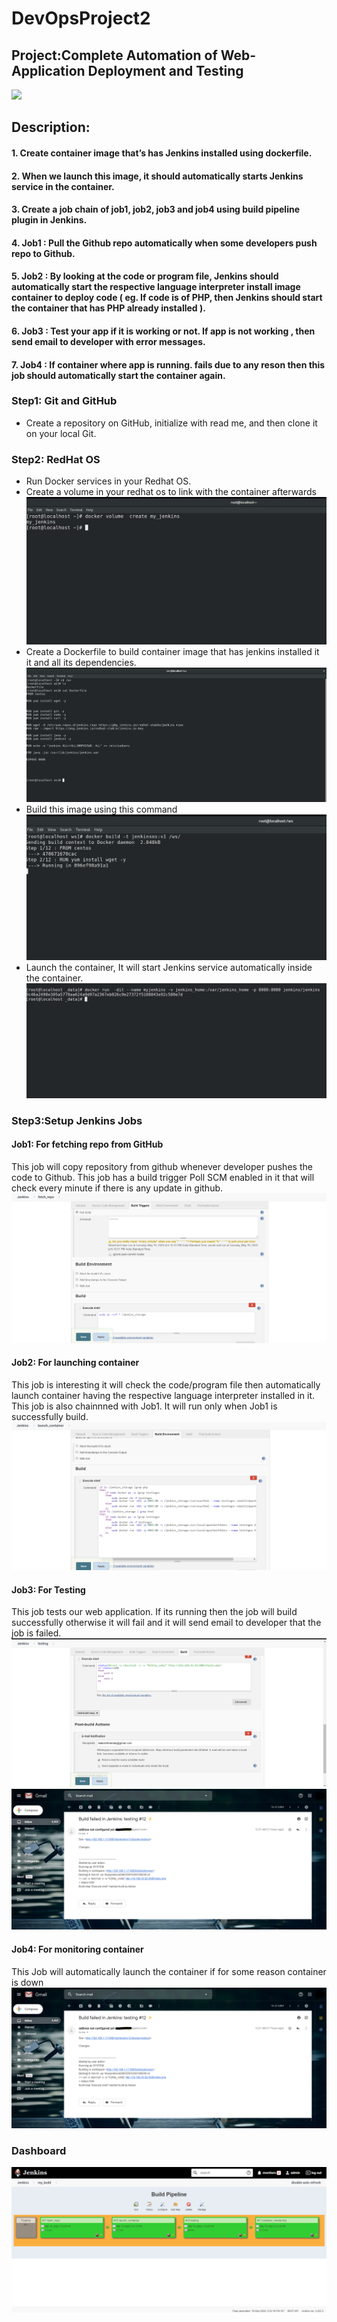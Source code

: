 # DevOpsProject2
## Project:Complete Automation of Web-Application Deployment and Testing
![](images/first.png)
## Description:
#### 1. Create container image that’s has Jenkins installed using dockerfile.
#### 2. When we launch this image, it should automatically starts Jenkins service in the container.
#### 3. Create a job chain of job1, job2, job3 and job4 using build pipeline plugin in Jenkins.
#### 4. Job1 : Pull the Github repo automatically when some developers push repo to Github.
#### 5. Job2 : By looking at the code or program file, Jenkins should automatically start the respective language interpreter install image container to deploy code ( eg. If code is of PHP, then Jenkins should start the container that has PHP already installed ).
#### 6. Job3 : Test your app if it is working or not. If app is not working , then send email to developer with error messages.
#### 7. Job4 : If container where app is running. fails due to any reson then this job should automatically start the container again.

### Step1: Git and GitHub
  * Create a repository on GitHub, initialize with read me, and then clone it on your local Git.

### Step2: RedHat OS
  * Run Docker services in your Redhat OS.
  * Create a volume in your redhat os to link with the container afterwards
  ![](images/1.jpg)
  * Create a Dockerfile to build container image that has jenkins installed it it and all its     dependencies.
  ![](images/2.png)
  * Build this image using this command
  ![](images/3.png)
  * Launch the container, It will start Jenkins service automatically inside the container.
  ![](images/4.jpg)

### Step3:Setup Jenkins Jobs
#### Job1: For fetching repo from GitHub
This job will copy repository from github whenever developer pushes the code to Github. This job has a build trigger Poll SCM enabled in it that will check every minute if there is any update in github.
![](images/5.png)
#### Job2: For launching container
This job is interesting it will check the code/program file then automatically launch container having the respective language interpreter installed in it. This job is also chainnned with Job1. It will run only when Job1 is successfully build.
![](images/6.png)
#### Job3: For Testing
This job tests our web application. If its running then the job will build successfully otherwise it will fail and it will send email to developer that the job is failed.
![](images/7.png)
![](images/8.png)
#### Job4: For monitoring container
This Job will automatically launch the container if for some reason container is down
![](images/8.png)

### Dashboard
![](images/0.png)
